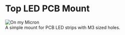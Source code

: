 # Top LED PCB Mount
![On my Micron](./IMG/1.PNG)
<br>
A simple mount for PCB LED strips with M3 sized holes.
